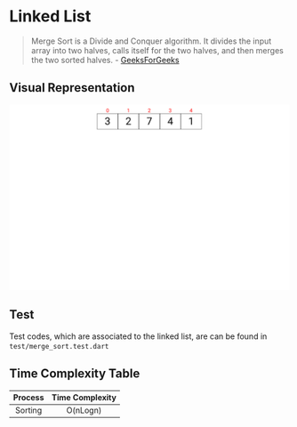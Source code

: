 # Linked List



> Merge Sort is a Divide and Conquer algorithm. It divides the input array into two halves, calls itself for the two halves, and then merges the two sorted halves. - [GeeksForGeeks](https://www.geeksforgeeks.org/data-structures/linked-list/)

## Visual Representation

![Merge Sort Visual Representation](../../../../assets/images/merge-sort.gif)

## Test

Test codes, which are associated to the linked list, are can be found in `test/merge_sort.test.dart`

## Time Complexity Table

| Process| Time Complexity
| :---: | :---: |
| Sorting | O(nLogn) |